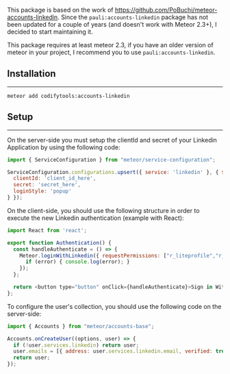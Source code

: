 This package is based on the work of https://github.com/PoBuchi/meteor-accounts-linkedin. Since the `pauli:accounts-linkedin` package has not been updated for a couple of years (and doesn't work with Meteor 2.3+), I decided to start maintaining it.

This package requires at least meteor 2.3, if you have an older version of meteor in your project, I recommend you to use `pauli:accounts-linkedin`.

## Installation
---
```
meteor add codifytools:accounts-linkedin
```

## Setup
---
On the server-side you must setup the clientId and secret of your Linkedin Application by using the following code:

```js
import { ServiceConfiguration } from "meteor/service-configuration";

ServiceConfiguration.configurations.upsert({ service: 'linkedin' }, { $set: {
  clientId: 'client_id_here',
  secret: 'secret_here',
  loginStyle: 'popup'
} });
```

On the client-side, you should use the following structure in order to execute the new Linkedin authentication (example with React):
```js
import React from 'react';

export function Authentication() {
  const handleAuthenticate = () => {
    Meteor.loginWithLinkedin({ requestPermissions: ["r_liteprofile","r_emailaddress"] }, (error) => {
      if (error) { console.log(error); }
    });
  };

  return <button type="button" onClick={handleAuthenticate}>Sign in With Linkedin</button>;
};
```

To configure the user's collection, you should use the following code on the server-side:

```js
import { Accounts } from "meteor/accounts-base";

Accounts.onCreateUser((options, user) => {
  if (!user.services.linkedin) return user;
  user.emails = [{ address: user.services.linkedin.email, verified: true }]
  return user;
});

```



